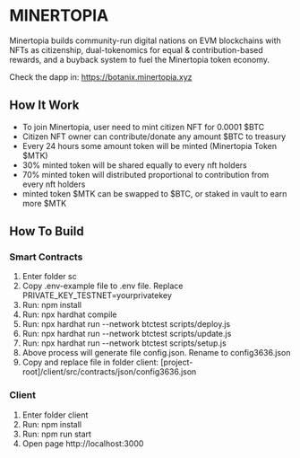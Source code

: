 # MINERTOPIA
Minertopia builds community-run digital nations on EVM blockchains with NFTs as citizenship, dual-tokenomics for equal & contribution-based rewards, and a buyback system to fuel the Minertopia token economy.

Check the dapp in: https://botanix.minertopia.xyz

## How It Work
- To join Minertopia, user need to mint citizen NFT for 0.0001 $BTC
- Citizen NFT owner can contribute/donate any amount $BTC to treasury
- Every 24 hours some amount token will be minted (Minertopia Token $MTK)
- 30% minted token will be shared equally to every nft holders
- 70% minted token will distributed proportional to contribution from every nft holders
- minted token $MTK can be swapped to $BTC, or staked in vault to earn more $MTK

## How To Build

### Smart Contracts
1. Enter folder sc
2. Copy .env-example file to .env file. Replace PRIVATE_KEY_TESTNET=yourprivatekey
3. Run: npm install
4. Run: npx hardhat compile
5. Run: npx hardhat run --network btctest scripts/deploy.js
6. Run: npx hardhat run --network btctest scripts/update.js
7. Run: npx hardhat run --network btctest scripts/setup.js
8. Above process will generate file config.json. Rename to config3636.json
9. Copy and replace file in folder client: [project-root]/client/src/contracts/json/config3636.json
 
### Client
1. Enter folder client
2. Run: npm install
3. Run: npm run start
4. Open page http://localhost:3000